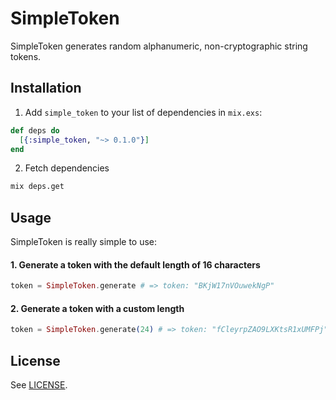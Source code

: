 # SimpleToken
SimpleToken generates random alphanumeric, non-cryptographic string tokens.

## Installation
1. Add `simple_token` to your list of dependencies in `mix.exs`:

  ```elixir
  def deps do
    [{:simple_token, "~> 0.1.0"}]
  end
  ```

2. Fetch dependencies

  ```bash
  mix deps.get
  ```

## Usage
SimpleToken is really simple to use:

#### 1. Generate a token with the default length of 16 characters

```elixir
token = SimpleToken.generate # => token: "BKjW17nVOuwekNgP"
```

#### 2. Generate a token with a custom length

```elixir
token = SimpleToken.generate(24) # => token: "fCleyrpZAO9LXKtsR1xUMFPj"
```

## License
See [LICENSE](https://github.com/railsmechanic/simple_token/blob/master/LICENSE).
